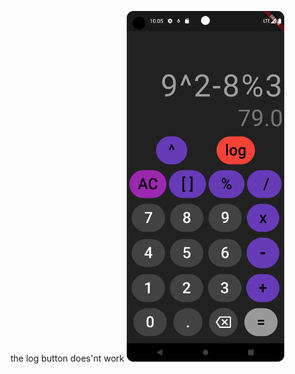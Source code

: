 the log button does'nt work
<img src="https://github.com/Hellmakima/dart_calculator/blob/main/image.png" alt="img" style="width: 50%; height: auto;">
